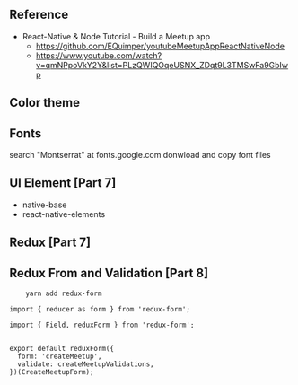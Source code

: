 ## Reference
- React-Native & Node Tutorial - Build a Meetup app
    - https://github.com/EQuimper/youtubeMeetupAppReactNativeNode
    - https://www.youtube.com/watch?v=qmNPpoVkY2Y&list=PLzQWIQOqeUSNX_ZDqt9L3TMSwFa9GbIwp

## Color theme

## Fonts
search "Montserrat" at fonts.google.com
donwload and copy font files

## UI Element [Part 7]
- native-base
- react-native-elements


## Redux [Part 7]



## Redux From and Validation [Part 8]
```
    yarn add redux-form
```
```
import { reducer as form } from 'redux-form';

import { Field, reduxForm } from 'redux-form';


export default reduxForm({
  form: 'createMeetup',
  validate: createMeetupValidations,
})(CreateMeetupForm);
```